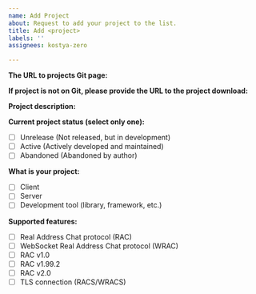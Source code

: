 ```yaml
---
name: Add Project
about: Request to add your project to the list.
title: Add <project>
labels: ''
assignees: kostya-zero

---
```


**The URL to projects Git page:**
<!-- URL to the Git repository of your project. If you project does not have Git, leave it blank -->

**If project is not on Git, please provide the URL to the project download:**
<!-- URL to the project download page. Otherwise, leave it blank -->

**Project description:**
<!-- What is your project about? -->

**Current project status (select only one):**

- [ ] Unrelease (Not released, but in development)
- [ ] Active (Actively developed and maintained)
- [ ] Abandoned (Abandoned by author)

**What is your project:**

- [ ] Client
- [ ] Server
- [ ] Development tool (library, framework, etc.)

**Supported features:**

- [ ] Real Address Chat protocol (RAC)
- [ ] WebSocket Real Address Chat protocol (WRAC)
- [ ] RAC v1.0
- [ ] RAC v1.99.2
- [ ] RAC v2.0
- [ ] TLS connection (RACS/WRACS)
